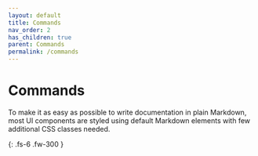 ```yaml
---
layout: default
title: Commands
nav_order: 2
has_children: true
parent: Commands
permalink: /commands
---
```


# Commands

To make it as easy as possible to write documentation in plain Markdown, most UI components are styled using default Markdown elements with few additional CSS classes needed.

{: .fs-6 .fw-300 }
